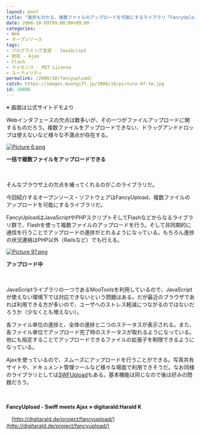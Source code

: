 ```yaml
---
layout: post
title: "進捗も分かる、複数ファイルのアップロードを可能にするライブラリ「FancyUpload」"
date: 2008-10-09T09:00:00+09:00
categories:
- Web
- オープンソース
tags: 
- プログラミング言語 - JavaScript
- 技術 - Ajax
- Flash
- ライセンス - MIT License
- ユーティリティ
permalink: /2008/10/fancyupload/
catch: https://images.moongift.jp/2008/10/picture-97-tm.jpg
id: 10886
---
```

※ 画面は公式サイトデモより

  

Webインタフェースの欠点は数多いが、その一つがファイルアップロードに関するものだろう。複数ファイルをアップロードできない、ドラッグアンドドロップは使えないなど様々な不満点が存在する。

  

[![Picture 6.png](https://images.moongift.jp/2008/10/picture-6-tm.jpg)](https://images.moongift.jp/2008/10/picture-6.png)  
  
**一括で複数ファイルをアップロードできる**

  

　

  

そんなブラウザ上の欠点を補ってくれるのがこのライブラリだ。

  

今回紹介するオープンソース・ソフトウェアはFancyUpload、複数ファイルのアップロードを可能にするライブラリだ。

  
  
<!--more-->  

FancyUploadはJavaScriptやPHPスクリプトそしてFlashなどからなるライブラリ群で、Flashを使って複数ファイルのアップロードを行う。そして非同期的に通信を行うことでアップロードの進捗がとれるようになっている。もちろん進捗の状況連絡はPHP以外（Railsなど）でも行える。

  

[![Picture 97.png](https://images.moongift.jp/2008/10/picture-97-tm.jpg)](https://images.moongift.jp/2008/10/picture-97.png)  
  
**アップロード中**

  

　

  

JavaScriptライブラリの一つであるMooToolsを利用しているので、JavaScriptが使えない環境下では対応できないという問題はある。だが最近のブラウザであれば利用できる方が多いので、ユーザへのストレス軽減につながるのではないだろうか（少なくとも増えない）。

  

各ファイル単位の進捗と、全体の進捗と二つのステータスが表示される。また、各ファイル単位でアップロード完了時のステータスが取れるようになっている。他にも指定することでアップロードできるファイルの拡張子を制限できるようになっている。

  

Ajaxを使っているので、スムーズにアップロードを行うことができる。写真共有サイトや、ドキュメント管理ツールなど様々な場面で利用できそうだ。なお同様のライブラリとしては[SWFUpload](http://www.moongift.jp/2007/07/swfupload/)もある。基本機能は同じなので後は好みの問題だろう。

  

　

  

**FancyUpload - Swiff meets Ajax » digitarald:Harald K**  
  
　[http://digitarald.de/project/fancyupload/](http://digitarald.de/project/fancyupload/)

  
